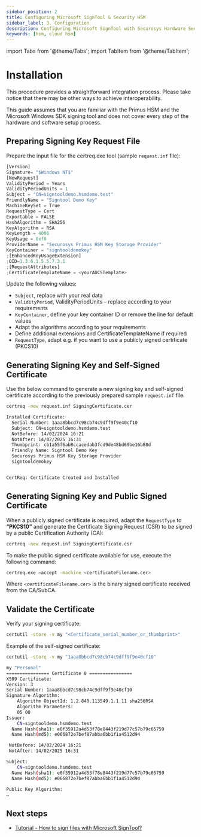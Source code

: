 ```yaml
---
sidebar_position: 2
title: Configuring Microsoft SignTool & Security HSM
sidebar_label: 3. Configuration
description: Configuring Microsoft SignTool with Securosys Hardware Security Modules (HSMs)
keywords: [hsm, cloud hsm]
---
```


import Tabs from '@theme/Tabs';
import TabItem from '@theme/TabItem';

# Installation

This procedure provides a straightforward integration process. Please take notice that there may be other ways to achieve interoperability.

This guide assumes that you are familiar with the Primus HSM and the Microsoft Windows SDK signing tool and does not cover every step of the hardware and software setup process.

## Preparing Signing Key Request File

Prepare the input file for the certreq.exe tool (sample `request.inf` file):
```js
[Version]
Signature= "$Windows NT$"
[NewRequest]
ValidityPeriod = Years
ValidityPeriodUnits = 1
Subject = "CN=signtooldemo.hsmdemo.test"
FriendlyName = "Signtool Demo Key"
MachineKeySet = True
RequestType = Cert
Exportable = FALSE
HashAlgorithm = SHA256
KeyAlgorithm = RSA
KeyLength = 4096
KeyUsage = 0xf0
ProviderName = "Securosys Primus HSM Key Storage Provider"
KeyContainer = "signtooldemokey"
;[EnhancedKeyUsageExtension]
;OID=1.3.6.1.5.5.7.3.1
;[RequestAttributes]
;CertificateTemplateName = <yourADCSTemplate>
```

Update the following values:
- `Subject`, replace with your real data
- `ValidityPeriod`, ValidityPeriodUnits – replace according to your requirements
- `KeyContainer`, define your key container ID or remove the line for default values
- Adapt the algorithms according to your requirements
- Define additional extensions and CertificateTemplateName if required
- `RequestType`, adapt e.g. if you want to use a publicly signed certificate (PKCS10)

## Generating Signing Key and Self-Signed Certificate

Use the below command to generate a new signing key and self-signed certificate according to the previously prepared sample `request.inf` file.
```bash
certreq -new request.inf SigningCertificate.cer

Installed Certificate:
  Serial Number: 1aaa8bbcd7c98cb74c9dff9f9e40cf10
  Subject: CN=signtooldemo.hsmdemo.test
  NotBefore: 14/02/2024 16:21
  NotAfter: 14/02/2025 16:31
  Thumbprint: cb1a55f6ab8ccacedab3fcd9de48bd69be16b88d
  Friendly Name: Signtool Demo Key
  Securosys Primus HSM Key Storage Provider
  signtooldemokey


CertReq: Certificate Created and Installed
```

## Generating Signing Key and Public Signed Certificate
When a publicly signed certificate is required, adapt the `RequestType` to **“PKCS10”** and generate the Certificate Signing Request (CSR) to be signed by a public Certification Authority (CA):

```bash
certreq -new request.inf SigningCertificate.csr
```

To make the public signed certificate available for use, execute the following command:
```bash
certreq.exe –accept -machine <certificateFilename.cer>
```
Where `<certificateFilename.cer>` is the binary signed certificate received from the CA/SubCA.

## Validate the Certificate

Verify your signing certificate:
```bash
certutil -store -v my "<Certificate_serial_number_or_thumbprint>"
```

Example of the self-signed certificate:
```bash
certutil -store -v my "1aaa8bbcd7c98cb74c9dff9f9e40cf10"

my "Personal"
================ Certificate 0 ================
X509 Certificate:
Version: 3
Serial Number: 1aaa8bbcd7c98cb74c9dff9f9e40cf10
Signature Algorithm:
    Algorithm ObjectId: 1.2.840.113549.1.1.11 sha256RSA
    Algorithm Parameters:
    05 00
Issuer:
    CN=signtooldemo.hsmdemo.test
  Name Hash(sha1): e0f35912a4d53f78e8443f219d77c57b79c65759
  Name Hash(md5): e066872e7bef87abba6bb1f1a4512d94

 NotBefore: 14/02/2024 16:21
 NotAfter: 14/02/2025 16:31

Subject:
    CN=signtooldemo.hsmdemo.test
  Name Hash(sha1): e0f35912a4d53f78e8443f219d77c57b79c65759
  Name Hash(md5): e066872e7bef87abba6bb1f1a4512d94

Public Key Algorithm:
…
```

## Next steps

- [Tutorial - How to sign files with Microsoft SignTool?](../Tutorials/Signing-files)